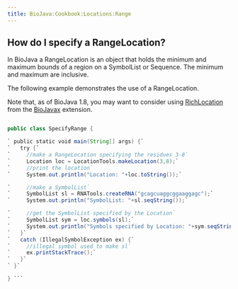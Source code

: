 ```yaml
---
title: BioJava:Cookbook:Locations:Range
---
```


How do I specify a RangeLocation?
---------------------------------

In BioJava a RangeLocation is an object that holds the minimum and
maximum bounds of a region on a SymbolList or Sequence. The minimum and
maximum are inclusive.

The following example demonstrates the use of a RangeLocation.

Note that, as of BioJava 1.8, you may want to consider using
[RichLocation](http://www.biojava.org/docs/api1.8/org/biojavax/bio/seq/RichLocation.html)
from the [BioJavax](/wikis/BioJava:BioJavaXDocs "wikilink") extension.

```java import org.biojava.bio.symbol.\*; import org.biojava.bio.seq.\*;

public class SpecifyRange {

` public static void main(String[] args) {`  
`   try {`  
`     //make a RangeLocation specifying the residues 3-8`  
`     Location loc = LocationTools.makeLocation(3,8);`  
`     //print the location`  
`     System.out.println("Location: "+loc.toString());`

`     //make a SymbolList`  
`     SymbolList sl = RNATools.createRNA("gcagcuaggcggaaggagc");`  
`     System.out.println("SymbolList: "+sl.seqString());`

`     //get the SymbolList specified by the Location`  
`     SymbolList sym = loc.symbols(sl);`  
`     System.out.println("Symbols specified by Location: "+sym.seqString());`  
`   }`  
`   catch (IllegalSymbolException ex) {`  
`     //illegal symbol used to make sl`  
`     ex.printStackTrace();`  
`   }`  
` }`

} ```
